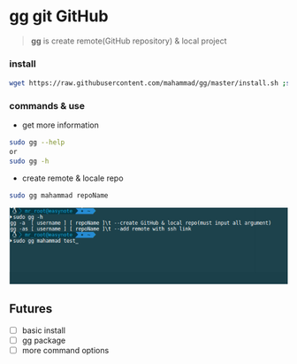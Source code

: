 # gg git GitHub
> **gg** is create remote(GitHub repository) & local project

### install

```bash
wget https://raw.githubusercontent.com/mahammad/gg/master/install.sh ;sh install.sh; rm install.sh
```

### commands & use

* get more information
```bash
sudo gg --help
or
sudo gg -h
```
* create remote & locale repo
```bash
sudo gg mahammad repoName
```
![command screenshot](/img/ggcmd.png)

## Futures
- [ ] basic install
- [ ] gg package
- [ ] more command options
